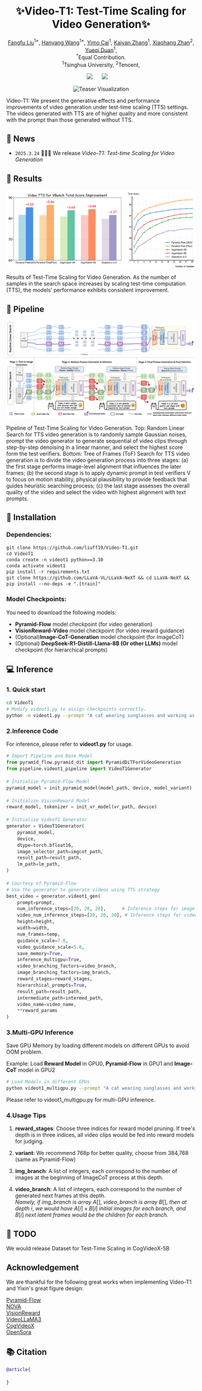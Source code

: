 <div align="center">

# ✨Video-T1: Test-Time Scaling for Video Generation✨

<p align="center">
    <a href="https://liuff19.github.io/">Fangfu Liu</a><sup>1*</sup>,
    <a href="https://hanyang-21.github.io/">Hanyang Wang</a><sup>1*</sup>,
    <a href="">Yimo Cai</a><sup>1</sup>,
    <a href="https://iseesaw.github.io/">Kaiyan Zhang</a><sup>1</sup>,
    <a href="https://xiaohangzhan.github.io/">Xiaohang Zhan</a><sup>2</sup>,
    <a href="https://duanyueqi.github.io/">Yueqi Duan</a><sup>1</sup>,
    <br>
    <sup>*</sup>Equal Contribution.
    <br>
    <sup>1</sup>Tsinghua University,
    <sup>2</sup>Tencent,
</p>

<a href='https://arxiv.org/abs/'><img src='https://img.shields.io/badge/arXiv-2403.14613-b31b1b.svg'></a> &nbsp;&nbsp;&nbsp;&nbsp;
<a href='https://liuff19.github.io/Video-T1/'><img src='https://img.shields.io/badge/Project-Page-Green'></a> &nbsp;&nbsp;&nbsp;&nbsp;

![Teaser Visualization](assets/teaser.png)

</div>

Video-T1: We present the generative effects and performance improvements of video generation under test-time scaling (TTS)
settings. The videos generated with TTS are of higher quality and more consistent with the prompt than those generated without TTS.

</div>

## 📢 News

- `2025.3.24` 🤗🤗🤗 We release *Video-T1: Test-time Scaling for Video Generation*

## 🎉 Results

![Results Visualization](assets/results-teaser.png)

</div>

Results of Test-Time Scaling for Video Generation. As the number of samples in the search space increases by scaling test-time
computation (TTS), the models’ performance exhibits consistent improvement.


## 🌟 Pipeline

![Pipeline Visualization](assets/pipeline.png)

</div>

Pipeline of Test-Time Scaling for Video Generation. Top: Random Linear Search for TTS video generation is to randomly
sample Gaussian noises, prompt the video generator to generate sequential of video clips through step-by-step denoising in a linear manner,
and select the highest score form the test verifiers. Bottom: Tree of Frames (ToF) Search for TTS video generation is to divide the video
generation process into three stages: (a) the first stage performs image-level alignment that influences the later frames; (b) the second stage
is to apply dynamic prompt in test verifiers V to focus on motion stability, physical plausibility to provide feedback that guides heuristic
searching process; (c) the last stage assesses the overall quality of the video and select the video with highest alignment with text prompts.



## 🔧 Installation

### Dependencies:

```
git clone https://github.com/liuff19/Video-T1.git
cd VideoT1
conda create -n videot1 python==3.10
conda activate videot1
pip install -r requirements.txt
git clone https://github.com/LLaVA-VL/LLaVA-NeXT && cd LLaVA-NeXT && pip install --no-deps -e ".[train]"
```

### Model Checkpoints:
You need to download the following models:
 - **Pyramid-Flow** model checkpoint (for video generation)
 - **VisionReward-Video** model checkpoint (for video reward guidance)
 - (Optional)**Image-CoT-Generation** model checkpoint (for ImageCoT)
 - (Optional) **DeepSeek-R1-Distill-Llama-8B (Or other LLMs)** model checkpoint (for hierarchical prompts)

## 💻 Inference

### 1. Quick start

```bash
cd VideoT1
# Modify videot1.py to assign checkpoints correctly.
python -m videot1.py --prompt "A cat wearing sunglasses and working as a lifeguard at a pool." --video_name cat_lifeguard
```

### 2.Inference Code

For inference, please refer to **videot1.py** for usage.

```python
# Import Pipeline and Base Model
from pyramid_flow.pyramid_dit import PyramidDiTForVideoGeneration
from pipeline.videot1_pipeline import VideoT1Generator

# Initialize Pyramid-Flow Model
pyramid_model = init_pyramid_model(model_path, device, model_variant)

# Initialize VisionReward Model
reward_model, tokenizer = init_vr_model(vr_path, device)

# Initialize VideoT1 Generator
generator = VideoT1Generator(
    pyramid_model,
    device,
    dtype=torch.bfloat16, 
    image_selector_path=imgcot_path,
    result_path=result_path,
    lm_path=lm_path,
)

# Courtesy of Pyramid-Flow
# Use the generator to generate videos using TTS strategy
best_video = generator.videot1_gen(
    prompt=prompt,
    num_inference_steps=[20, 20, 20],      # Inference steps for image branch at each level
    video_num_inference_steps=[20, 20, 20], # Inference steps for video branch at each level
    height=height,
    width=width,
    num_frames=temp,
    guidance_scale=7.0,           
    video_guidance_scale=5.0,      
    save_memory=True,             
    inference_multigpu=True,      
    video_branching_factors=video_branch,
    image_branching_factors=img_branch,
    reward_stages=reward_stages,
    hierarchical_prompts=True,     
    result_path=result_path,
    intermediate_path=intermed_path,
    video_name=video_name,
    **reward_params                
)

```

### 3.Multi-GPU Inference

Save GPU Memory by loading different models on different GPUs to avoid OOM problem. 

Example: Load **Reward Model** in GPU0, **Pyramid-Flow** in GPU1 and **Image-CoT** model in GPU2

```bash
# Load Models in different GPUs
python videot1_multigpu.py --prompt "A cat wearing sunglasses and working as a lifeguard at a pool." --video_name cat_lifeguard --reward_device_id 0 --base_device_id 1 --imgcot_device_id 2 --lm_device_id 3
```

Please refer to videot1_multigpu.py for multi-GPU inference.

### 4.Usage Tips

1. **reward_stages**: Choose three indices for reward model pruning. If tree's depth is in three indices, all video clips would be fed into reward models for judging.

2. **variant**: We recommend 768p for better quality, choose from 384,768 (same as Pyramid-Flow)

3. **img_branch**: A list of integers, each correspond to the number of images at the beginning of ImageCoT process at this depth.

4. **video_branch**: A list of integers, each correspond to the number of generated next frames at this depth.  
*Namely, if img_branch is array* $A[]$, *video_branch is array* $B[]$, *then at depth* $i$, *we would have* $A[i] \times B[i]$ *initial images for each branch, and* $B[i]$ *next latent frames would be the children for each branch.*


## 🚀 TODO

We would release Dataset for Test-Time Scaling in CogVideoX-5B

## Acknowledgement

We are thankful for the following great works when implementing Video-T1 and Yixin's great figure design:

[Pyramid-Flow](https://github.com/jy0205/Pyramid-Flow)  
[NOVA](https://github.com/baaivision/NOVA)  
[VisionReward](https://github.com/THUDM/VisionReward)  
[VideoLLaMA3](https://github.com/DAMO-NLP-SG/VideoLLaMA3)  
[CogVideoX](https://github.com/THUDM/CogVideo)  
[OpenSora](https://github.com/hpcaitech/Open-Sora)  


## 📚 Citation
```bibtex
@article{

}
```
